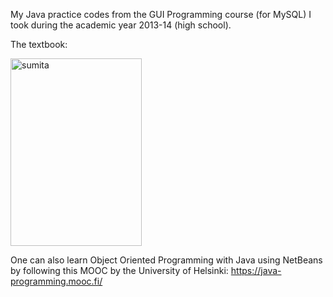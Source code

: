 My Java practice codes from the GUI Programming course (for MySQL) I took during the academic year 2013-14 (high school).

The textbook:

<img alt="sumita" src="https://gkorpal.github.io/images/sp.jpg" width="210" height="300" class="center">


One can also learn Object Oriented Programming with Java using NetBeans by following this MOOC by the University of Helsinki: https://java-programming.mooc.fi/
